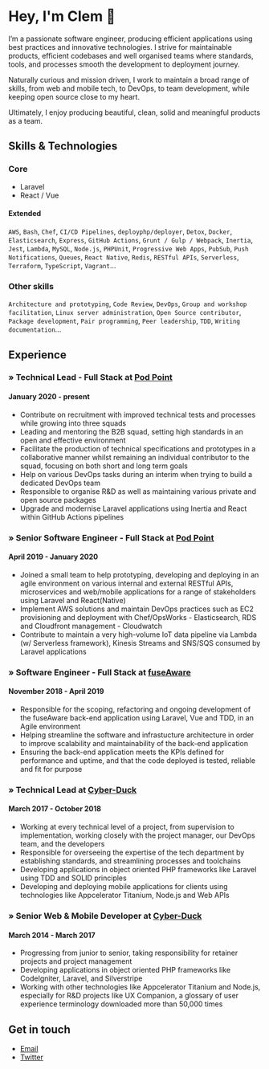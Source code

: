 # Hey, I'm Clem 👋

I’m a passionate software engineer, producing efficient applications using best practices and innovative technologies. I strive for maintainable products, efficient codebases and well organised teams where standards, tools, and processes smooth the development to deployment journey.

Naturally curious and mission driven, I work to maintain a broad range of skills, from web and mobile tech, to DevOps, to team development, while keeping open source close to my heart.

Ultimately, I enjoy producing beautiful, clean, solid and meaningful products as a team.

## Skills & Technologies

### Core

- Laravel
- React / Vue

#### Extended

`AWS`, `Bash`, `Chef`, `CI/CD Pipelines`, `deployphp/deployer`, `Detox`, `Docker`, `Elasticsearch`, `Express`, `GitHub Actions`, `Grunt / Gulp / Webpack`, `Inertia`, `Jest`, `Lambda`, `MySQL`, `Node.js`, `PHPUnit`, `Progressive Web Apps`, `PubSub`, `Push Notifications`, `Queues`, `React Native`, `Redis`, `RESTful APIs`, `Serverless`, `Terraform`, `TypeScript`, `Vagrant`...

### Other skills

`Architecture and prototyping`, `Code Review`, `DevOps`, `Group and workshop facilitation`, `Linux server administration`, `Open Source contributor`, `Package development`, `Pair programming`, `Peer leadership`, `TDD`, `Writing documentation`...

## Experience

### » Technical Lead - Full Stack at [Pod Point](https://pod-point.com)
#### January 2020 - present

- Contribute on recruitment with improved technical tests and processes while growing into three squads
- Leading and mentoring the B2B squad, setting high standards in an open and effective environment
- Facilitate the production of technical specifications and prototypes in a collaborative manner whilst remaining an individual contributor to the squad, focusing on both short and long term goals
- Help on various DevOps tasks during an interim when trying to build a dedicated DevOps team
- Responsible to organise R&D as well as maintaining various private and open source packages
- Upgrade and modernise Laravel applications using Inertia and React within GitHub Actions pipelines

### » Senior Software Engineer - Full Stack at [Pod Point](https://pod-point.com)
#### April 2019 - January 2020

- Joined a small team to help prototyping, developing and deploying in an agile environment on various internal and external RESTful APIs, microservices and web/mobile applications for a range of stakeholders using Laravel and React(Native)
- Implement AWS solutions and maintain DevOps practices such as EC2 provisioning and deployment with Chef/OpsWorks - Elasticsearch, RDS and Cloudfront management - Cloudwatch
- Contribute to maintain a very high-volume IoT data pipeline via Lambda (w/ Serverless framework), Kinesis Streams and SNS/SQS consumed by Laravel applications

### » Software Engineer - Full Stack at [fuseAware](https://www.fuseaware.com)
#### November 2018 - April 2019

- Responsible for the scoping, refactoring and ongoing development of the fuseAware back-end application using Laravel, Vue and TDD, in an Agile environment
- Helping streamline the software and infrastucture architecture in order to improve scalability and maintainability of the back-end application
- Ensuring the back-end application meets the KPIs defined for performance and uptime, and that the code deployed is tested, reliable and fit for purpose

### » Technical Lead at [Cyber-Duck](https://www.cyber-duck.co.uk)
#### March 2017 - October 2018

- Working at every technical level of a project, from supervision to implementation, working closely with the project manager, our DevOps team, and the developers
- Responsible for overseeing the expertise of the tech department by establishing standards, and streamlining processes and toolchains
- Developing applications in object oriented PHP frameworks like Laravel using TDD and SOLID principles
- Developing and deploying mobile applications for clients using technologies like Appcelerator Titanium, Node.js and Web APIs

### » Senior Web & Mobile Developer at [Cyber-Duck](https://www.cyber-duck.co.uk)
#### March 2014 - March 2017

- Progressing from junior to senior, taking responsibility for retainer projects and project management
- Developing applications in object oriented PHP frameworks like CodeIgniter, Laravel, and Silverstripe
- Working with other technologies like Appcelerator Titanium and Node.js, especially for R&D projects like UX Companion, a glossary of user experience terminology downloaded more than 50,000 times

## Get in touch

- [Email](mailto:mail@clem.io)
- [Twitter](https://twitter.com/clemblanco)
